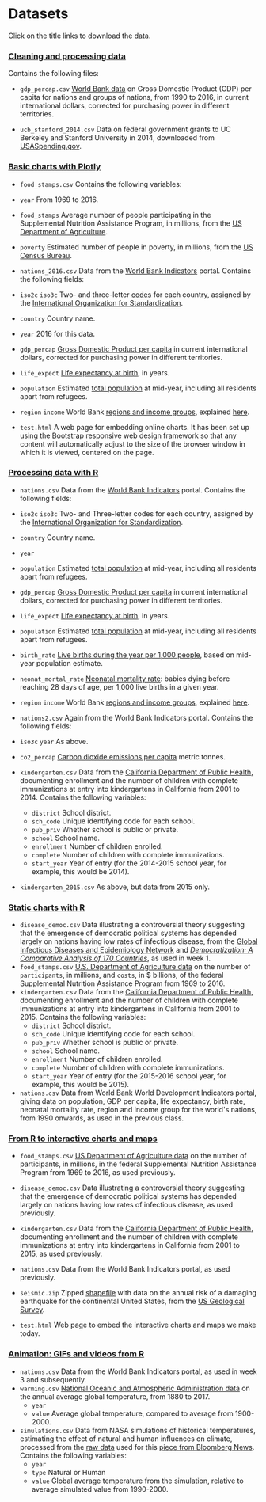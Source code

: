 # Datasets

Click on the title links to download the data.

### [Cleaning and processing data](data/cleaning-data.zip)

Contains the following files:

- `gdp_percap.csv` [World Bank data](https://data.worldbank.org/indicator/NY.GDP.PCAP.PP.CD) on Gross Domestic Product (GDP) per capita for nations and groups of nations, from 1990 to 2016, in current international dollars, corrected for purchasing power in different territories.

- `ucb_stanford_2014.csv` Data on federal government grants to UC Berkeley and Stanford University in 2014, downloaded from [USASpending.gov](https://www.usaspending.gov/Pages/Default.aspx).

### [Basic charts with Plotly](data/basic-charts.zip)

- `food_stamps.csv` Contains the following variables:
 - `year` From 1969 to 2016.
 - `food_stamps` Average number of people participating in the Supplemental Nutrition Assistance Program, in millions, from the [US Department of Agriculture](https://www.fns.usda.gov/pd/supplemental-nutrition-assistance-program-snap).
 - `poverty` Estimated number of people in poverty, in millions, from the [US Census Bureau](https://census.gov/content/dam/Census/library/publications/2017/demo/P60-259.pdf).

- `nations_2016.csv` Data from the [World Bank Indicators](https://data.worldbank.org/indicator/?tab=all) portal. Contains the following fields:
 -  `iso2c` `iso3c` Two- and three-letter [codes](https://www.nationsonline.org/oneworld/country_code_list.htm) for each country, assigned by the [International Organization for Standardization](https://www.iso.org/standard/63545.html).
 - `country` Country name.
 - `year` 2016 for this data.
 - `gdp_percap` [Gross Domestic Product per capita](https://data.worldbank.org/indicator/NY.GDP.PCAP.PP.CD) in current international dollars, corrected for purchasing power in different territories.
 - `life_expect` [Life expectancy at birth](https://data.worldbank.org/indicator/SP.DYN.LE00.IN), in years.
 - `population` Estimated [total population](https://data.worldbank.org/indicator/SP.POP.TOTL) at mid-year, including all residents apart from refugees.
 - `region` `income` World Bank [regions and income groups](http://siteresources.worldbank.org/DATASTATISTICS/Resources/CLASS.XLS), explained [here](https://datahelpdesk.worldbank.org/knowledgebase/articles/906519).

- `test.html` A web page for embedding online charts. It has been set up using the [Bootstrap](https://getbootstrap.com/) responsive web design framework so that any content will automatically adjust to the size of the browser window in which it is viewed, centered on the page.

### [Processing data with R](data/data-processing-r.zip)

- `nations.csv` Data from the [World Bank Indicators](https://data.worldbank.org/indicator/) portal. Contains the following fields:
 -  `iso2c` `iso3c` Two- and Three-letter codes for each country, assigned by the [International Organization for Standardization](https://www.iso.org/standard/63545.html).
 - `country` Country name.
 - `year`
 - `population` Estimated [total population](https://data.worldbank.org/indicator/SP.POP.TOTL) at mid-year, including all residents apart from refugees.
 - `gdp_percap` [Gross Domestic Product per capita](https://data.worldbank.org/indicator/NY.GDP.PCAP.PP.CD) in current international dollars, corrected for purchasing power in different territories.
 - `life_expect` [Life expectancy at birth](https://data.worldbank.org/indicator/SP.DYN.LE00.IN), in years.
 - `population` Estimated [total population](https://data.worldbank.org/indicator/SP.POP.TOTL) at mid-year, including all residents apart from refugees.
 - `birth_rate` [Live births during the year per 1,000 people](https://data.worldbank.org/indicator/SP.DYN.CBRT.IN), based on mid-year population estimate.
 - `neonat_mortal_rate` [Neonatal mortality rate](https://data.worldbank.org/indicator/SH.DYN.NMRT): babies dying before reaching 28 days of age, per 1,000 live births in a given year.
 - `region` `income` World Bank [regions and income groups](https://siteresources.worldbank.org/DATASTATISTICS/Resources/CLASS.XLS), explained [here](https://datahelpdesk.worldbank.org/knowledgebase/articles/906519).

- `nations2.csv` Again from the World Bank Indicators portal. Contains the following fields:
 - `iso3c` `year` As above.
 - `co2_percap` [Carbon dioxide emissions per capita](https://data.worldbank.org/indicator/EN.ATM.CO2E.PC) metric tonnes.

- `kindergarten.csv` Data from the [California Department of Public Health](https://www.shotsforschool.org/k-12/reporting-data/), documenting enrollment and the number of children with complete immunizations at entry into kindergartens in California from 2001 to 2014. Contains the following variables:
  - `district` School district.
  - `sch_code` Unique identifying code for each school.
  - `pub_priv` Whether school is public or private.
  - `school` School name.
  - `enrollment` Number of children enrolled.
  - `complete` Number of children with complete immunizations.
  - `start_year` Year of entry (for the 2014-2015 school year, for example, this would be 2014).

- `kindergarten_2015.csv` As above, but data from 2015 only.

### [Static charts with R](data/static-charts-r.zip)

- `disease_democ.csv` Data illustrating a controversial theory suggesting that the emergence of democratic political systems has depended largely on nations having low rates of infectious disease, from the [Global Infectious Diseases and Epidemiology Network](http://www.gideononline.com/) and *[Democratization: A Comparative Analysis of 170 Countries](https://www.amazon.com/Democratization-Comparative-Analysis-Countries-Routledge/dp/0415318602)*, as used in week 1.
- `food_stamps.csv` [U.S. Department of Agriculture data](https://www.fns.usda.gov/pd/supplemental-nutrition-assistance-program-snap) on the number of `participants`, in millions, and `costs`, in $ billions, of the federal Supplemental Nutrition Assistance Program from 1969 to 2016.
- `kindergarten.csv` Data from the [California Department of Public Health](https://www.shotsforschool.org/k-12/reporting-data/), documenting enrollment and the number of children with complete immunizations at entry into kindergartens in California from 2001 to 2015. Contains the following variables:
  - `district` School district.
  - `sch_code` Unique identifying code for each school.
  - `pub_priv` Whether school is public or private.
  - `school` School name.
  - `enrollment` Number of children enrolled.
  - `complete` Number of children with complete immunizations.
  - `start_year` Year of entry (for the 2015-2016 school year, for example, this would be 2015).
- `nations.csv` Data from World Bank World Development Indicators portal, giving data on population, GDP per capita, life expectancy, birth rate, neonatal mortality rate, region and income group for the world's nations, from 1990 onwards, as used in the previous class.

### [From R to interactive charts and maps](data/interactive-charts-r.zip)

- `food_stamps.csv` [US Department of Agriculture data](http://www.fns.usda.gov/pd/supplemental-nutrition-assistance-program-snap) on the number of participants, in millions, in the federal Supplemental Nutrition Assistance Program from 1969 to 2016, as used previously.

- `disease_democ.csv` Data illustrating a controversial theory suggesting that the emergence of democratic political systems has depended largely on nations having low rates of infectious disease, as used previously.

- `kindergarten.csv` Data from the [California Department of Public Health](https://data.chhs.ca.gov/dataset/school-immunizations-in-kindergarten-by-academic-year), documenting enrollment and the number of children with complete immunizations at entry into kindergartens in California from 2001 to 2015, as used previously.
- `nations.csv` Data from the World Bank Indicators portal, as used previously.
- `seismic.zip` Zipped [shapefile](https://en.wikipedia.org/wiki/Shapefile) with data on the annual risk of a damaging earthquake for the continental United States, from the [US Geological Survey](https://earthquake.usgs.gov/hazards/induced/).

- `test.html` Web page to embed the interactive charts and maps we make today.

### [Animation: GIFs and videos from R](data/animations-r.zip)

- `nations.csv` Data from the World Bank Indicators portal, as used in week 3 and subsequently.
- `warming.csv` [National Oceanic and Atmospheric Administration data](https://www.ncdc.noaa.gov/cag/global/time-series/globe/land_ocean/ytd/12/1880-2017.csv) on the annual average global temperature, from 1880 to 2017.
  - `year`
  - `value` Average global temperature, compared to average from 1900-2000.
- `simulations.csv` Data from NASA simulations of historical temperatures, estimating the effect of natural and human influences on climate, processed from the [raw data](https://www.bloomberg.com/graphics/2015-whats-warming-the-world/data/forcings.csv) used for this [piece from Bloomberg News](https://www.bloomberg.com/graphics/2015-whats-warming-the-world/). Contains the following variables:
  - `year`
  - `type` Natural or Human
  - `value` Global average temperature from the simulation, relative to average simulated value from 1990-2000.








